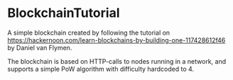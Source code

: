 # BlockchainTutorial

A simple blockchain created by following the tutorial on https://hackernoon.com/learn-blockchains-by-building-one-117428612f46 by Daniel van Flymen.

The blockchain is based on HTTP-calls to nodes running in a network, and supports a simple PoW algorithm with difficulty hardcoded to 4.
